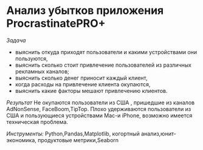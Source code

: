 # **Анализ убытков приложения ProcrastinatePRO+**

*Задача*

- выяснить откуда приходят пользователи и какими устройствами они пользуются,
- выяснить сколько стоит привлечение пользователей из различных рекламных каналов;
- выяснить сколько денег приносит каждый клиент,
- когда расходы на привлечение клиента окупаются,
- выяснить какие факторы мешают привлечению клиентов.

*Результат*
Не окупаются пользователи из США , пришедшие из каналов AdNonSense, FaceBoom,TipTop. 
Плохо удерживаются пользователи из США и пользующиеся устройствами Mac-и iPhone, возможно имеется техническая проблема.

*Инструменты:*
Python,Pandas,Matplotlib,
когортный анализ,юнит-экономика,
продуктовые метрики,Seaborn
